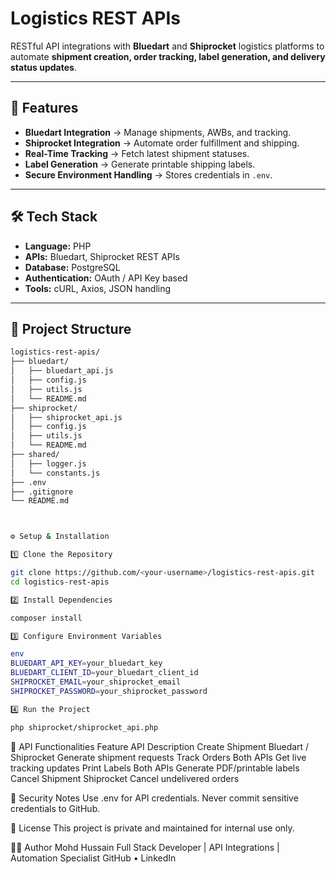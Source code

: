 
# Logistics REST APIs

RESTful API integrations with **Bluedart** and **Shiprocket** logistics platforms to automate **shipment creation, order tracking, label generation, and delivery status updates**.

---

## 🚀 Features

- **Bluedart Integration** → Manage shipments, AWBs, and tracking.
- **Shiprocket Integration** → Automate order fulfillment and shipping.
- **Real-Time Tracking** → Fetch latest shipment statuses.
- **Label Generation** → Generate printable shipping labels.
- **Secure Environment Handling** → Stores credentials in `.env`.

---

## 🛠 Tech Stack

- **Language:**  PHP 
- **APIs:** Bluedart, Shiprocket REST APIs
- **Database:**  PostgreSQL 
- **Authentication:** OAuth / API Key based
- **Tools:** cURL, Axios, JSON handling

---

## 📂 Project Structure

```bash
logistics-rest-apis/
├── bluedart/
│   ├── bluedart_api.js
│   ├── config.js
│   ├── utils.js
│   └── README.md
├── shiprocket/
│   ├── shiprocket_api.js
│   ├── config.js
│   ├── utils.js
│   └── README.md
├── shared/
│   ├── logger.js
│   └── constants.js
├── .env
├── .gitignore
└── README.md



⚙️ Setup & Installation

1️⃣ Clone the Repository

git clone https://github.com/<your-username>/logistics-rest-apis.git
cd logistics-rest-apis

2️⃣ Install Dependencies

composer install

3️⃣ Configure Environment Variables

env
BLUEDART_API_KEY=your_bluedart_key
BLUEDART_CLIENT_ID=your_bluedart_client_id
SHIPROCKET_EMAIL=your_shiprocket_email
SHIPROCKET_PASSWORD=your_shiprocket_password

4️⃣ Run the Project

php shiprocket/shiprocket_api.php

```

📌 API Functionalities
Feature	API	Description
Create Shipment	Bluedart / Shiprocket	Generate shipment requests
Track Orders	Both APIs	Get live tracking updates
Print Labels	Both APIs	Generate PDF/printable labels
Cancel Shipment	Shiprocket	Cancel undelivered orders

🔐 Security Notes
Use .env for API credentials.
Never commit sensitive credentials to GitHub.

📜 License
This project is private and maintained for internal use only.

👨‍💻 Author
Mohd Hussain
Full Stack Developer | API Integrations | Automation Specialist
GitHub • LinkedIn
